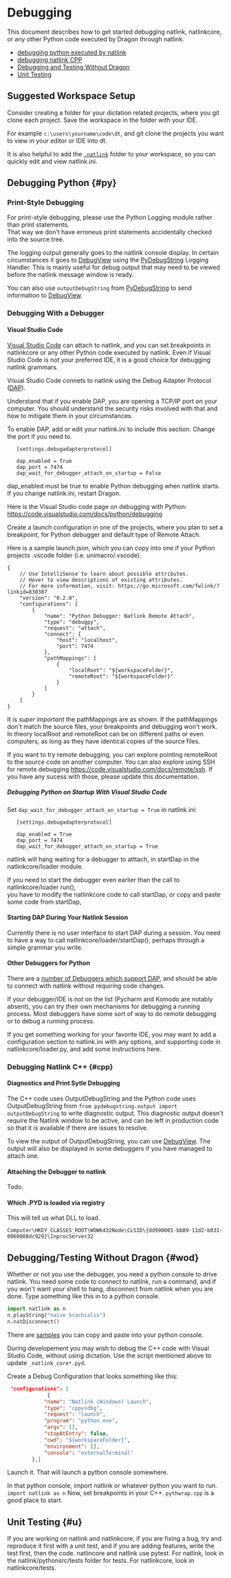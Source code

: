 # Debugging
This document describes how to get started debugging natlink, natlinkcore, or any other Python
code executed by Dragon through natlink.

- [debugging python executed by natlink](#py)
- [debugging natlink CPP](#cpp)
- [Debugging and Testing Without Dragon](#wod)
- [Unit Testing](#u)

## Suggested Workspace Setup

Consider creating a folder for your dictation related projects, where you git clone each project.
Save the workspace in the folder with your IDE.  

For example `c:\users\yourname\code\dt`, and git clone the projects you want to view in your editor or IDE into dt.

It is also helpful to add the [`.natlink`](./configure_natlink_manually.md) folder to your workspace, so you can quickly edit and view natlink.ini.

## Debugging Python {#py}

### Print-Style Debugging

For print-style debugging, please use the Python Logging module rather than print statements.  
That way we don't have erroneus print statements accidentally checked into the source tree.  

The logging output generally goes to the natlink console  display.  In certain circumstances it goes to [DebugView](https://docs.microsoft.com/en-us/sysinternals/downloads/debugview) using the [PyDebugString](https://pypi.org/project/pydebugstring/) Logging Handler. This is mainly useful for debug output that may need to be viewed before the natlink message window is ready. 

You can also use `outputDebugString`  from  [PyDebugString](https://pypi.org/project/pydebugstring/) to send information to [DebugView](https://docs.microsoft.com/en-us/sysinternals/downloads/debugview).  

### Debugging With a Debugger

#### Visual Studio Code

[Visual Studio Code](https://code.visualstudio.com/) can attach to natlink, and you can set breakpoints in natlinkcore or any other Python code executed by natlink.  Even if Visual Studio Code is not your preferred IDE, it is a good choice for debugging natlink grammars.

Visual Studio Code connets to natlink using the Debug Adapter Protocol ([DAP](https://microsoft.github.io/debug-adapter-protocol/)).  

Understand that if you enable DAP, you are opening a TCP/IP port on your computer.  You should understand the security risks involved with that and how to mitigate them in your circumstances.

To enable DAP, add or edit your  natlink.ini to include this section.  Change the port if you need to.
```
   [settings.debugadapterprotocol]

   dap_enabled = True
   dap_port = 7474
   dap_wait_for_debugger_attach_on_startup = False
```
dap_enabled must be true to enable Python debugging when natlink starts.   If you change natlink.ini, restart Dragon.

Here is the Visual Studio code page on debugging with Python:  https://code.visualstudio.com/docs/python/debugging

Create a launch configuration in one of the projects, where you plan to set a breakpoint, for Python debugger and 
default type of Remote Attach. 

Here is a sample launch.json, which you can copy into one if your Python projects .vscode folder (i.e. unimacro/.vscode).  

```
{
    // Use IntelliSense to learn about possible attributes.
    // Hover to view descriptions of existing attributes.
    // For more information, visit: https://go.microsoft.com/fwlink/?linkid=830387
    "version": "0.2.0",
    "configurations": [
        {
            "name": "Python Debugger: Natlink Remote Attach",
            "type": "debugpy",
            "request": "attach",
            "connect": {
                "host": "localhost",
                "port": 7474
            },
            "pathMappings": [
                {
                    "localRoot": "${workspaceFolder}",
                    "remoteRoot": "${workspaceFolder}"
                }
            ]
        }
    ]
}
```

It is *super important* the pathMappings are as shown.  If the pathMappings don't match the source files, your breakpoints and debugging won't work.  In theory localRoot and remoteRoot can be on different paths or even computers, as long as they have identical copies of the source files.

If you want to try remote debugging, you can explore pointing
remoteRoot to the source code on another computer.  You can also explore using SSH for remote debugging https://code.visualstudio.com/docs/remote/ssh.
If you have any sucess with those, please update this documentation.

##### Debugging Python on Startup With Visual Studio Code

Set `dap_wait_for_debugger_attach_on_startup = True` in natlink.ini:

```
   [settings.debugadapterprotocol]

   dap_enabled = True
   dap_port = 7474
   dap_wait_for_debugger_attach_on_startup = True
```

natlink will hang waiting for a debugger to atttach, in startDap in the natlinkcore/loader module.

If you need to start the debugger even earlier than the call to natlinkcore/loader run(),    
you have to modify the natlinkcore code to call startDap, or copy and paste some code from startDap, 

#### Starting DAP During Your Natlink Session

Currently there is no user interface to start DAP during a session.  You need to have a  way to call natlinkcore/loader/startDap(), perhaps through a simple grammar you write.  


#### Other Debuggers for Python

There are a [number of Debuggers which support DAP](https://microsoft.github.io/debug-adapter-protocol/implementors/tools/), and should be able to connect with natlink without requiring code changes.

If your debugger/IDE is not on the list (Pycharm and Komodo are notably absent), you can try their own mechanisms for debugging a running process.  Most debuggers have some sort of way to do remote debugging or to debug a running process.

If you get something working for your favorite IDE, you may want to add a configuration section to natlink.ini with any options, and supporting code in natlinkcore/loader.py, and add some instructions here.  

### Debugging Natlink C++ {#cpp}
 

####  Diagnostics and Print Sytle Debugging

The C++ code uses OutputDebugString and the Python code uses OutputDebugString from  `from pydebugstring.output import outputDebugString` to write diagnostic output.  This diagnostic output doesn't require the Natlink window to be active, and can be left in production code so that it is available if there are issues to resolve.

To view the output of OutputDebugString, you can use [DebugView](https://docs.microsoft.com/en-us/sysinternals/downloads/debugview). The output will also be displayed in some debuggers if you have managed to attach one.

#### Attaching the Debugger to natlink
Todo.     

#### Which .PYD is loaded via registry

This will tell us what DLL to load.

`Computer\HKEY_CLASSES_ROOT\WOW6432Node\CLSID\{dd990001-bb89-11d2-b031-0060088dc929}\InprocServer32`

## Debugging/Testing Without Dragon {#wod}

Whether or not you use the debugger, you need a python console to drive natlink.
You need some code to connect to natlink, run a command, and 
if you won't want your shell to hang, disconnect from natlink when you are done.
Type something like this in to a python console.

```python
import natlink as n
n.playString("naïve brachialis")
n.natDisconnect()
```

There are [samples](https://github.com/dictation-toolbox/natlink/tree/master/NatlinkSource/samples_for_interactive_debugging) you can copy and paste into your python console.

During developement you may wish to debug the C++ code with Visual Studio Code, without using dictation.  Use the script mentioned above to update 
`_natlink_core*.pyd`.

Create a Debug Configuration that looks something like this:

```json
 "configurations": [
             {
            "name": "Natlink (Windows) Launch",
            "type": "cppvsdbg",
            "request": "launch",
            "program": "python.exe",
            "args": [],
            "stopAtEntry": false,
            "cwd": "${workspaceFolder}",
            "environment": [],
            "console": "externalTerminal"
        },]
```

Launch it.  That will launch a python console somewhere.

In that python console, import natlink or whatever python you want to run.
`import natlink as n` Now, set breakpoints in your C++.  `pythwrap.cpp` is a good place to start.

## Unit Testing {#u}

If you are working on natlink and natlinkcore, if you are fixing a bug, try and reproduce it first with a unit test, and if you are adding features, write the test first, then the code.  natlincore and natlink use pytest.  For natlink, look in the natlink/pythonsrc/tests folder for tests.  For natlinkcore, look in natlinkcore/tests.

